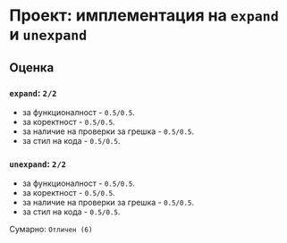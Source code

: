 # Проект: имплементация на `expand` и `unexpand`

## Оценка

### `expand`: `2/2`

* за функционалност - `0.5/0.5`.
* за коректност - `0.5/0.5`.
* за наличие на проверки за грешка - `0.5/0.5`.
* за стил на кода - `0.5/0.5`.

### `unexpand`: `2/2`

* за функционалност - `0.5/0.5`.
* за коректност - `0.5/0.5`.
* за наличие на проверки за грешка - `0.5/0.5`.
* за стил на кода - `0.5/0.5`.

Сумарно: `Отличен (6)`